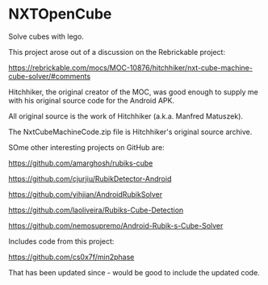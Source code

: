 # NXTOpenCube
Solve cubes with lego.

This project arose out of a discussion on the Rebrickable project:

https://rebrickable.com/mocs/MOC-10876/hitchhiker/nxt-cube-machine-cube-solver/#comments

Hitchhiker, the original creator of the MOC, was good enough to supply me with his original source code for the Android APK.

All original source is the work of Hitchhiker (a.k.a. Manfred Matuszek).

The NxtCubeMachineCode.zip file is Hitchhiker's original source archive.

SOme other interesting projects on GitHub are:

https://github.com/amarghosh/rubiks-cube

https://github.com/cjurjiu/RubikDetector-Android

https://github.com/yihjian/AndroidRubikSolver

https://github.com/laoliveira/Rubiks-Cube-Detection

https://github.com/nemosupremo/Android-Rubik-s-Cube-Solver

Includes code from this project:

https://github.com/cs0x7f/min2phase

That has been updated since - would be good to include the updated code.
